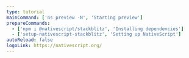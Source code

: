```yaml
---
type: tutorial
mainCommand: ['ns preview -N', 'Starting preview']
prepareCommands:
  - ['npm i @nativescript/stackblitz', 'Installing dependencies']
  - ['setup-nativescript-stackblitz', 'Setting up NativeScript']
autoReload: false
logoLink: https://nativescript.org/
---
```

